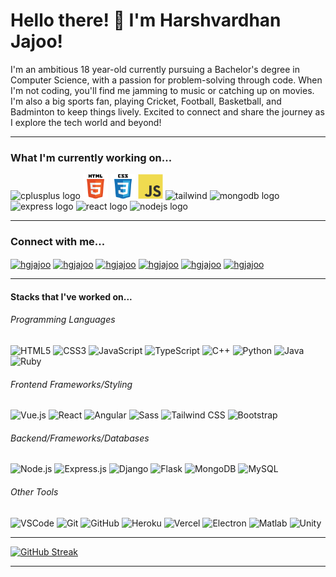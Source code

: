 # Hello there! 👋 I'm Harshvardhan Jajoo!

I'm an ambitious 18 year-old currently pursuing a Bachelor's degree in Computer Science, with a passion for problem-solving through code.
When I'm not coding, you'll find me jamming to music or catching up on movies. I'm also a big sports fan, playing Cricket, Football, Basketball, and Badminton to keep things lively.
Excited to connect and share the journey as I explore the tech world and beyond!

---

### What I'm currently working on...

<img src="https://cdn.jsdelivr.net/gh/devicons/devicon/icons/cplusplus/cplusplus-original.svg" height="40" alt="cplusplus logo"/>

<img src="https://raw.githubusercontent.com/devicons/devicon/master/icons/html5/html5-original-wordmark.svg" alt="html5" width="40" height="40"/> 
<img src="https://raw.githubusercontent.com/devicons/devicon/master/icons/css3/css3-original-wordmark.svg" alt="css3" width="40" height="40"/>
 <img src="https://raw.githubusercontent.com/devicons/devicon/master/icons/javascript/javascript-original.svg" alt="javascript" width="40" height="40"/> 
<img src="https://www.vectorlogo.zone/logos/tailwindcss/tailwindcss-icon.svg" alt="tailwind" width="40" height="40"/> 

<img src="https://cdn.jsdelivr.net/gh/devicons/devicon/icons/mongodb/mongodb-original.svg" height="40" alt="mongodb logo"/>
<img src="https://cdn.jsdelivr.net/gh/devicons/devicon/icons/express/express-original.svg" height="40" alt="express logo"/>
<img src="https://cdn.jsdelivr.net/gh/devicons/devicon/icons/react/react-original.svg" height="40" alt="react logo"/>
<img src="https://cdn.jsdelivr.net/gh/devicons/devicon/icons/nodejs/nodejs-original.svg" height="40" alt="nodejs logo"/>

---

<h3 align="left">Connect with me...</h3> <p align="left">
<a href="https://linkedin.com/in/hgjajoo" target="blank"><img align="center" src="https://raw.githubusercontent.com/rahuldkjain/github-profile-readme-generator/master/src/images/icons/Social/linked-in-alt.svg" alt="hgjajoo" height="30" width="40" /></a>
<a href="https://twitter.com/hgjajoo" target="blank"><img align="center" src="https://raw.githubusercontent.com/rahuldkjain/github-profile-readme-generator/master/src/images/icons/Social/twitter.svg" alt="hgjajoo" height="30" width="40" /></a>
<a href="https://www.leetcode.com/hgjajoo" target="blank"><img align="center" src="https://raw.githubusercontent.com/rahuldkjain/github-profile-readme-generator/master/src/images/icons/Social/leet-code.svg" alt="hgjajoo" height="30" width="40" /></a>
<a href="https://stackoverflow.com/users/hgjajoo" target="blank"><img align="center" src="https://raw.githubusercontent.com/rahuldkjain/github-profile-readme-generator/master/src/images/icons/Social/stack-overflow.svg" alt="hgjajoo" height="30" width="40" /></a>
<a href="https://www.youtube.com/c/hgjajoo" target="blank"><img align="center" src="https://raw.githubusercontent.com/rahuldkjain/github-profile-readme-generator/master/src/images/icons/Social/youtube.svg" alt="hgjajoo" height="30" width="40" /></a>
<a href="https://codepen.io/hgjajoo" target="blank"><img align="center" src="https://raw.githubusercontent.com/rahuldkjain/github-profile-readme-generator/master/src/images/icons/Social/codepen.svg" alt="hgjajoo" height="30" width="40" /></a> </p>


---

#### Stacks that I've worked on...

###### Programming Languages 
![HTML5](https://img.shields.io/badge/-HTML5-E34F26?style=flat-square&logo=html5&logoColor=white) ![CSS3](https://img.shields.io/badge/-CSS3-1572B6?style=flat-square&logo=css3&logoColor=white) ![JavaScript](https://img.shields.io/badge/-JavaScript-black?style=flat-square&logo=javascript) ![TypeScript](https://img.shields.io/badge/-TypeScript-007ACC?style=flat-square&logo=typescript) ![C++](https://img.shields.io/badge/-C++-00599C?style=flat-square&logo=c%2B%2B) ![Python](https://img.shields.io/badge/-Python-black?style=flat-square&logo=python) ![Java](https://img.shields.io/badge/-Java-red?style=flat-square&logo=java) ![Ruby](https://img.shields.io/badge/-Ruby-red?style=flat-square&logo=ruby)

###### Frontend Frameworks/Styling
![Vue.js](https://img.shields.io/badge/-Vue.js-4FC08D?style=flat-square&logo=vue.js&logoColor=white) ![React](https://img.shields.io/badge/-React-black?style=flat-square&logo=react) ![Angular](https://img.shields.io/badge/-Angular-DD0031?style=flat-square&logo=angular) ![Sass](https://img.shields.io/badge/-Sass-CC6699?style=flat-square&logo=sass&logoColor=white) ![Tailwind CSS](https://img.shields.io/badge/-Tailwind_CSS-38B2AC?style=flat-square&logo=tailwind-css&logoColor=white) ![Bootstrap](https://img.shields.io/badge/-Bootstrap-563D7C?style=flat-square&logo=bootstrap)

###### Backend/Frameworks/Databases
![Node.js](https://img.shields.io/badge/-Node.js-339933?style=flat-square&logo=node.js&logoColor=white) ![Express.js](https://img.shields.io/badge/-Express.js-000000?style=flat-square&logo=express&logoColor=white) ![Django](https://img.shields.io/badge/-Django-092E20?style=flat-square&logo=django&logoColor=white) ![Flask](https://img.shields.io/badge/-Flask-000000?style=flat-square&logo=flask) ![MongoDB](https://img.shields.io/badge/-MongoDB-47A248?style=flat-square&logo=mongodb&logoColor=white) ![MySQL](https://img.shields.io/badge/-MySQL-4479A1?style=flat-square&logo=mysql&logoColor=white)

###### Other Tools
![VSCode](https://img.shields.io/badge/-VS_Code-007ACC?style=flat-square&logo=visual-studio-code&logoColor=white) ![Git](https://img.shields.io/badge/-Git-F05032?style=flat-square&logo=git&logoColor=white) ![GitHub](https://img.shields.io/badge/-GitHub-181717?style=flat-square&logo=github) ![Heroku](https://img.shields.io/badge/-Heroku-430098?style=flat-square&logo=heroku) ![Vercel](https://img.shields.io/badge/-Vercel-black?style=flat-square&logo=vercel) ![Electron](https://img.shields.io/badge/-Electron-47848F?style=flat-square&logo=electron&logoColor=white) ![Matlab](https://img.shields.io/badge/-Matlab-0076A8?style=flat-square&logo=mathworks&logoColor=white) ![Unity](https://img.shields.io/badge/-Unity-000000?style=flat-square&logo=unity&logoColor=white) 

--- 

[![GitHub Streak](https://streak-stats.demolab.com?user=hgjajoo&theme=transparent&hide_border=true&border_radius=3&card_width=600&type=png&border=6616EB&hide_total_contributions=true&hide_longest_streak=true)](https://git.io/streak-stats)

--- 
